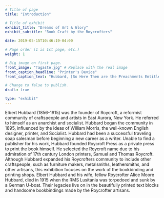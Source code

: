 ```yaml
---
# Title of page
title: "Introduction"

# Title of exhibit
exhibit_title: "Dreams of Art & Glory"
exhibit_subtitle: "Book Craft by the Roycrofters"

date: 2019-05-15T10:46:19-04:00

# Page order (1 is 1st page, etc.)
weight: 1 

# Big image on first page.
front_image: "Tagaste.jpg" # Replace with the real image
front_caption_headline: "Printer's Device"
front_caption_text: "Hubbard, [So Here Then are the Preachments Entitled The city of Tagaste: and A dream and a Prophecy](https://bc-primo.hosted.exlibrisgroup.com/primo-explore/fulldisplay?docid=ALMA-BC21327955940001021&context=L&vid=bclib_new&search_scope=bcl&tab=bcl_only&lang=en_US), PS2042 .C5 1900 GENERAL"

# Change to false to publish.
draft: true

type: "exhibit"
---
```


Elbert Hubbard (1856-1915) was the founder of Roycroft, a reformist community of craftspeople and artists in East Aurora, New York. He referred to himself as an anarchist and socialist. Hubbard began the community in 1895, influenced by the ideas of William Morris, the well-known English designer, printer, and Socialist. 
Hubbard had been a successful traveling soap salesman before beginning a new career as a writer. Unable to find a publisher for his work, Hubbard founded Roycroft Press as a private press to print the book himself. He selected the Roycroft name due to his admiration of 17th century London printers, Samuel and Thomas Roycroft.
Although Hubbard expanded his Roycrofters community to include other craftspeople, such as furniture makers, metalsmiths, leathersmiths, and other artisans, this exhibition focuses on the work of the bookbinding and printing shops. 
Elbert Hubbard and his wife, fellow Roycrofter Alice Moore Hubbard, died in 1915 when the RMS Lusitania was torpedoed and sunk by a German U-boat. Their legacies live on in the beautifully printed text blocks and handsome bookbindings made by the Roycrofter artisans.